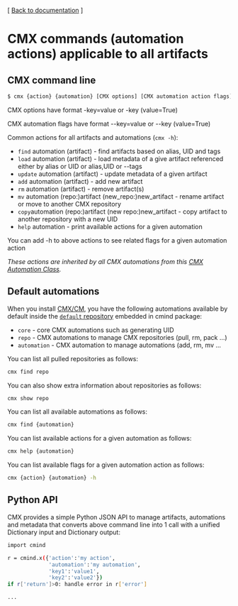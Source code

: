 ﻿[ [Back to documentation](README.md) ]

# CMX commands (automation actions) applicable to all artifacts


## CMX command line

```bash
$ cmx {action} {automation} [CMX options] [CMX automation action flags]
```

CMX options have format -key=value or -key (value=True)

CMX automation flags have format --key=value or --key (value=True) 

Common actions for all artifacts and automations (`cmx -h`):
 * `find` automation (artifact) - find artifacts based on alias, UID and tags
 * `load` automation (artifact) - load metadata of a give artifact referenced either by alias or UID or alias,UID or --tags
 * `update` automation (artifact) - update metadata of a given artifact 
 * `add` automation (artifact) - add new artifact
 * `rm` automation (artifact) - remove artifact(s)
 * `mv` automation (repo:)artifact (new_repo:)new_artifact - rename artifact or move to another CMX repository
 * `copy`automation (repo:)artifact (new repo:)new_artifact - copy artifact to another repository with a new UID
 * `help` automation - print available actions for a given automation

You can add -h to above actions to see related flags for a given automation action

*These actions are inherited by all CMX automations from this 
 [CMX Automation Class](https://github.com/mlcommons/ck/blob/master/cm/cmind/automation.py).*

## Default automations

When you install [CMX/CM](https://access.cknowledge.org/playground/?action=install), you have the following automations
available by default inside the [`default` repository](https://github.com/mlcommons/ck/tree/master/cm/cmind/repo) embedded in cmind package: 

* `core` - core CMX automations such as generating UID
* `repo` - CMX automations to manage CMX repositories (pull, rm, pack ...)
* `automation` - CMX automation to manage automations (add, rm, mv ...

You can list all pulled repositories as follows:
```bash
cmx find repo
```

You can also show extra information about repositories as follows:
```bash
cmx show repo
```

You can list all available automations as follows:
```bash
cmx find {automation}
```

You can list available actions for a given automation as follows:
```bash
cmx help {automation}
```

You can list available flags for a given automation action as follows:
```bash
cmx {action} {automation} -h
```

## Python API

CMX provides a simple Python JSON API to manage artifacts, automations and metadata
that converts above command line into 1 call with a unified Dictionary input and Dictionary output:

```bash
import cmind

r = cmind.x({'action':'my action',
             'automation':'my automation',
             'key1':'value1',
             'key2':'value2'})
if r['return']>0: handle error in r['error']

...
```